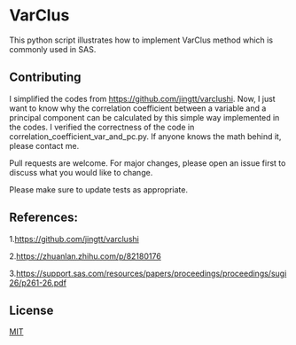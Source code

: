 # VarClus

This python script illustrates how to implement VarClus method which is
commonly used in SAS.

## Contributing
I simplified the codes from https://github.com/jingtt/varclushi. 
Now, I just want to know why the correlation coefficient
between a variable and a principal component can be calculated by this 
simple way implemented in the codes. I verified the correctness of the code
in correlation_coefficient_var_and_pc.py. If anyone knows the math behind it,
please contact me.

Pull requests are welcome. For major changes, please open an issue first to discuss what you would like to change.

Please make sure to update tests as appropriate.

## References:
1.https://github.com/jingtt/varclushi

2.https://zhuanlan.zhihu.com/p/82180176

3.https://support.sas.com/resources/papers/proceedings/proceedings/sugi26/p261-26.pdf

## License
[MIT](https://choosealicense.com/licenses/mit/)